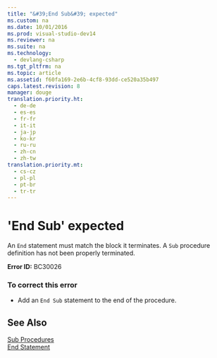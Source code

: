 ```yaml
---
title: "&#39;End Sub&#39; expected"
ms.custom: na
ms.date: 10/01/2016
ms.prod: visual-studio-dev14
ms.reviewer: na
ms.suite: na
ms.technology: 
  - devlang-csharp
ms.tgt_pltfrm: na
ms.topic: article
ms.assetid: f60fa169-2e6b-4cf8-93dd-ce520a35b497
caps.latest.revision: 8
manager: douge
translation.priority.ht: 
  - de-de
  - es-es
  - fr-fr
  - it-it
  - ja-jp
  - ko-kr
  - ru-ru
  - zh-cn
  - zh-tw
translation.priority.mt: 
  - cs-cz
  - pl-pl
  - pt-br
  - tr-tr
---
```

# &#39;End Sub&#39; expected
An `End` statement must match the block it terminates. A `Sub` procedure definition has not been properly terminated.  
  
 **Error ID:** BC30026  
  
### To correct this error  
  
-   Add an `End Sub` statement to the end of the procedure.  
  
## See Also  
 [Sub Procedures](../Topic/Sub%20Procedures%20\(Visual%20Basic\).md)   
 [End Statement](../Topic/End%20Statement.md)